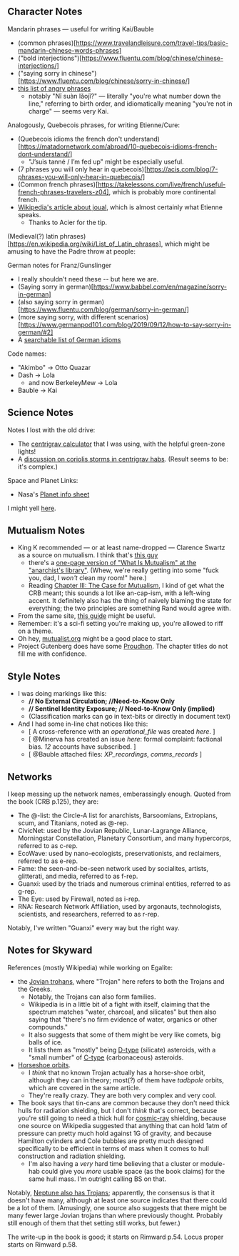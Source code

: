## Character Notes

Mandarin phrases — useful for writing Kai/Bauble

- (common phrases)[https://www.travelandleisure.com/travel-tips/basic-mandarin-chinese-words-phrases]
- ("bold interjections")[https://www.fluentu.com/blog/chinese/chinese-interjections/]
- ("saying sorry in chinese")[https://www.fluentu.com/blog/chinese/sorry-in-chinese/]
- [this list of angry phrases](https://www.chineseclass101.com/blog/2020/05/10/angry-phrases-in-chinese/#1)
  - notably "Nǐ suàn lǎojǐ?" — literally "you're what number down the line," referring to birth order, and idiomatically meaning "you're not in charge" — seems very Kai.

Analogously, Quebecois phrases, for writing Etienne/Cure:

- (Quebecois idioms the french don't understand)[https://matadornetwork.com/abroad/10-quebecois-idioms-french-dont-understand/]
  - "J’suis tanné / I’m fed up" might be especially useful.
- (7 phrases you will only hear in quebecois)[https://acis.com/blog/7-phrases-you-will-only-hear-in-quebecois/]
- (Common french phrases)[https://takelessons.com/live/french/useful-french-phrases-travelers-z04], which is probably more continental french.
- [Wikipedia's article about joual](https://en.wikipedia.org/wiki/Joual), which is almost certainly what Etienne speaks.
  - Thanks to Acier for the tip.

(Medieval(?) latin phrases)[https://en.wikipedia.org/wiki/List_of_Latin_phrases], which might be amusing to have the Padre throw at people:

German notes for Franz/Gunslinger

- I really shouldn't need these -- but here we are.
- (Saying sorry in german)[https://www.babbel.com/en/magazine/sorry-in-german]
- (also saying sorry in german)[https://www.fluentu.com/blog/german/sorry-in-german/]
- (more saying sorry, with different scenarios)[https://www.germanpod101.com/blog/2019/09/12/how-to-say-sorry-in-german/#2]
- A [searchable list of German idioms](https://matterhornlanguages.com/)

Code names:

- "Akimbo" → Otto Quazar
- Dash → Lola
  - and now BerkeleyMew → Lola
- Bauble → Kai

## Science Notes

Notes I lost with the old drive:

- The [centrigrav calculator](https://www.artificial-gravity.com/sw/SpinCalc/) that I was using, with the helpful green-zone lights!
- A [discussion on coriolis storms in centrigrav habs](https://worldbuilding.stackexchange.com/questions/148474/vertical-cyclones-in-a-rotating-space-habitat).
  (Result seems to be: it's complex.)

Space and Planet Links:

- Nasa's [Planet info sheet](https://nssdc.gsfc.nasa.gov/planetary/factsheet/planet_table_ratio.html)

I might yell [here](https://en.wikipedia.org/wiki/Talk:Terrarium_(space_habitat)).

## Mutualism Notes

- King K recommended — or at least name-dropped — Clarence Swartz as a source on mutualism.
  I think that's [this guy](https://www.panarchy.org/swartz/mutualism.1.html)
  - there's a [one-page version of "What Is Mutualism" at the "anarchist's library"](https://theanarchistlibrary.org/library/clarence-lee-swartz-in-collaboration-with-the-mutualist-associates-what-is-mutualism).
    (Whew, we're really getting into some "fuck you, dad, I *won't* clean my room!" here.)
  - Reading [Chapter III: The Case for Mutualism](https://www.panarchy.org/swartz/mutualism.3.html), I kind of get what the CRB meant; this sounds a lot like an-cap-ism, with a left-wing accent.
    It definitely also has the thing of naively blaming the state for everything; the two principles are something Rand would agree with.
- From the same site, [this guide](https://www.panarchy.org/debellis/onpanarchy.html) might be useful.
- Remember: it's a sci-fi setting you're making up, you're allowed to riff on a theme.
- Oh hey, [mutualist.org](http://www.mutualist.org/) might be a good place to start.
- Project Gutenberg does have some [Proudhon](https://www.gutenberg.org/files/360/360-h/360-h.htm).
  The chapter titles do not fill me with confidence.

## Style Notes

- I was doing markings like this: 
  - **\/\/ No External Circulation; \/\/Need-to-Know Only**
  - **\/\/ Sentinel Identity Exposure; \/\/ Need-to-Know Only (implied)**
  - (Classification marks can go in text-bits or directly in document text)
- And I had some in-line chat notices like this:
  - \[ A cross-reference with an _operational_file_ was created _here_. \]
  - \[ \@Minerva has created an issue _here_: formal complaint: factional bias. _12_ accounts have subscribed. \]
  - \[ \@Bauble attached files: _XP_recordings_, _comms_records_ \]

## Networks

I keep messing up the network names, emberassingly enough.
Quoted from the book (CRB p.125), they are:

- The @-list: the Circle-A list for anarchists, Barsoomians, Extropians, scum, and Titanians, noted as @-rep.
- CivicNet: used by the Jovian Republic, Lunar-Lagrange Alliance, Morningstar Constellation, Planetary Consortium, and many hypercorps, referred to as c-rep.
- EcoWave: used by nano-ecologists, preservationists, and reclaimers, referred to as e-rep.
- Fame: the seen-and-be-seen network used by socialites, artists, glitterati, and media, referred to as f-rep.
- Guanxi: used by the triads and numerous criminal entities, referred to as g-rep.
- The Eye: used by Firewall, noted as i-rep.
- RNA: Research Network Affiliation, used by argonauts, technologists, scientists, and researchers, referred to as r-rep.

Notably, I've written "Guanxi" every way but the right way.

## Notes for Skyward

References (mostly Wikipedia) while working on Egalite:

- the [Jovian trohans](https://en.wikipedia.org/wiki/Jupiter_trojan), where "Trojan" here refers to both the Trojans and the Greeks.
  - Notably, the Trojans can also form families.
  - Wikipedia is in a little bit of a fight with itself, claiming that the spectrum matches "water, charcoal, and silicates" but then also saying that "there's no firm evidence of water, organics or other compounds."
  - It also suggests that some of them might be very like comets, big balls of ice.
  - It lists them as "mostly" being [D-type](https://en.wikipedia.org/wiki/D-type_asteroid) (silicate) asteroids, with a "small number" of [C-type](https://en.wikipedia.org/wiki/C-type_asteroid) (carbonaceous) asteroids.
- [Horseshoe orbits](https://en.wikipedia.org/wiki/Horseshoe_orbit#Tadpole_orbit).
  - I *think* that no known Trojan actually has a horse-shoe orbit, although they can in theory; most(?) of them have *tadbpole* orbits, which are covered in the same article.
  - They're really crazy.
    They are both very complex and very cool.
- The book says that tin-cans are common because they don't need thick hulls for radiation shielding, but I don't *think* that's correct, because you're still going to need a thick hull for [cosmic-ray](https://en.wikipedia.org/wiki/Cosmic_ray) shielding, because one source on Wikipedia suggested that anything that can hold 1atm of pressure can pretty much hold against 1G of gravity, and because Hamilton cylinders and Cole bubbles are pretty much designed specifically to be efficient in terms of mass when it comes to hull construction and radiation shielding.
  - I'm also having a *very* hard time believing that a cluster or module-hab could give you *more* usable space (as the book claims) for the same hull mass.
    I'm outright calling BS on that.

Notably, [Neptune also has Trojans](https://en.wikipedia.org/wiki/Neptune_trojan); apparently, the consensus is that it doesn't have many, although at least one source indicates that there could be a lot of them.
(Amusingly, one source also suggests that there might be many fewer large Jovian trojans than where previously thought.
Probably still enough of them that thet setting still works, but fewer.)

The write-up in the book is good; it starts on Rimward p.54.
Locus proper starts on Rimward p.58.